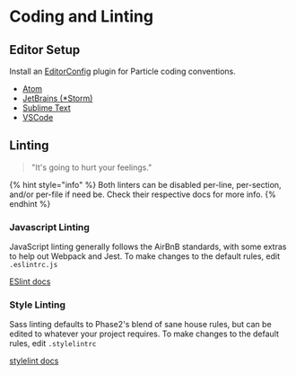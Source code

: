 # Coding and Linting

## Editor Setup

Install an [EditorConfig](http://editorconfig.org/) plugin for Particle coding conventions.

* [Atom](https://github.com/sindresorhus/atom-editorconfig)
* [JetBrains \(\*Storm\)](https://plugins.jetbrains.com/plugin/7294-editorconfig)
* [Sublime Text](https://github.com/sindresorhus/editorconfig-sublime)
* [VSCode](https://marketplace.visualstudio.com/items?itemName=EditorConfig.EditorConfig)

## Linting

> "It's going to hurt your feelings."

{% hint style="info" %}
Both linters can be disabled per-line, per-section, and/or per-file if need be. Check their respective docs for more info.
{% endhint %}

### Javascript Linting

JavaScript linting generally follows the AirBnB standards, with some extras to help out Webpack and Jest. To make changes to the default rules, edit `.eslintrc.js`

[ESlint docs](http://eslint.org/docs/rules/)

### Style Linting

Sass linting defaults to Phase2's blend of sane house rules, but can be edited to whatever your project requires. To make changes to the default rules, edit `.stylelintrc`

[stylelint docs](http://stylelint.io/user-guide/)

